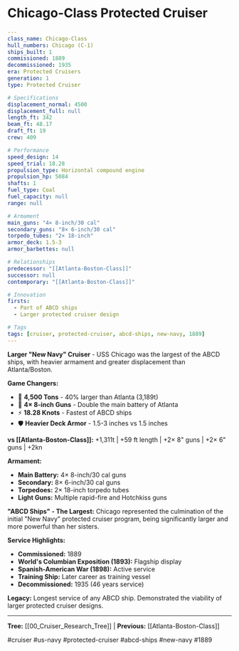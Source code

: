 # Chicago-Class Protected Cruiser

```yaml
---
class_name: Chicago-Class
hull_numbers: Chicago (C-1)
ships_built: 1
commissioned: 1889
decommissioned: 1935
era: Protected Cruisers
generation: 1
type: Protected Cruiser

# Specifications
displacement_normal: 4500
displacement_full: null
length_ft: 342
beam_ft: 48.17
draft_ft: 19
crew: 409

# Performance
speed_design: 14
speed_trial: 18.28
propulsion_type: Horizontal compound engine
propulsion_hp: 5084
shafts: 1
fuel_type: Coal
fuel_capacity: null
range: null

# Armament
main_guns: "4× 8-inch/30 cal"
secondary_guns: "8× 6-inch/30 cal"
torpedo_tubes: "2× 18-inch"
armor_deck: 1.5-3
armor_barbettes: null

# Relationships
predecessor: "[[Atlanta-Boston-Class]]"
successor: null
contemporary: "[[Atlanta-Boston-Class]]"

# Innovation
firsts:
  - Part of ABCD ships
  - Larger protected cruiser design

# Tags
tags: [cruiser, protected-cruiser, abcd-ships, new-navy, 1889]
---
```

**Larger "New Navy" Cruiser** - USS Chicago was the largest of the ABCD ships, with heavier armament and greater displacement than Atlanta/Boston.

**Game Changers:**
- 📏 **4,500 Tons** - 40% larger than Atlanta (3,189t)
- 🎯 **4× 8-inch Guns** - Double the main battery of Atlanta
- ⚡ **18.28 Knots** - Fastest of ABCD ships
- 🛡️ **Heavier Deck Armor** - 1.5-3 inches vs 1.5 inches

**vs [[Atlanta-Boston-Class]]:** +1,311t | +59 ft length | +2× 8" guns | +2× 6" guns | +2kn

**Armament:**
- **Main Battery:** 4× 8-inch/30 cal guns
- **Secondary:** 8× 6-inch/30 cal guns
- **Torpedoes:** 2× 18-inch torpedo tubes
- **Light Guns:** Multiple rapid-fire and Hotchkiss guns

**"ABCD Ships" - The Largest:**
Chicago represented the culmination of the initial "New Navy" protected cruiser program, being significantly larger and more powerful than her sisters.

**Service Highlights:**
- **Commissioned:** 1889
- **World's Columbian Exposition (1893):** Flagship display
- **Spanish-American War (1898):** Active service
- **Training Ship:** Later career as training vessel
- **Decommissioned:** 1935 (46 years service)

**Legacy:** Longest service of any ABCD ship. Demonstrated the viability of larger protected cruiser designs.

---
**Tree:** [[00_Cruiser_Research_Tree]] | **Previous:** [[Atlanta-Boston-Class]]

#cruiser #us-navy #protected-cruiser #abcd-ships #new-navy #1889
